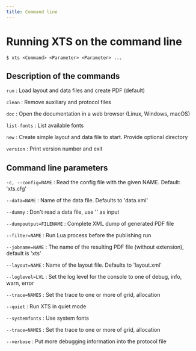 ```yaml
---
title: Command line
---
```


# Running XTS on the command line

```
$ xts <Command> <Parameter> <Parameter> ...
```

## Description of the commands

`run`
:   Load layout and data files and create PDF (default)

`clean`
:   Remove auxiliary and protocol files

`doc`
:   Open the documentation in a web browser (Linux, Windows, macOS)

`list-fonts`
:    List available fonts

`new`
:    Create simple layout and data file to start. Provide optional directory

`version`
:    Print version number and exit

## Command line parameters


`-c, --config=NAME`
:   Read the config file with the given NAME. Default: 'xts.cfg'

`--data=NAME`
:   Name of the data file. Defaults to 'data.xml'

`--dummy`
:   Don't read a data file, use '<data />' as input

`--dumpoutput=FILENAME`
:   Complete XML dump of generated PDF file

`--filter=NAME`
:   Run Lua process before the publishing run

`--jobname=NAME`
:   The name of the resulting PDF file (without extension), default is 'xts'

`--layout=NAME`
:   Name of the layout file. Defaults to 'layout.xml'

`--loglevel=LVL`
:   Set the log level for the console to one of debug, info, warn, error

`--trace=NAMES`
:   Set the trace to one or more of grid, allocation

`--quiet`
:   Run XTS in quiet mode

`--systemfonts`
:   Use system fonts

`--trace=NAMES`
:   Set the trace to one or more of grid, allocation

`--verbose`
:   Put more debugging information into the protocol file

